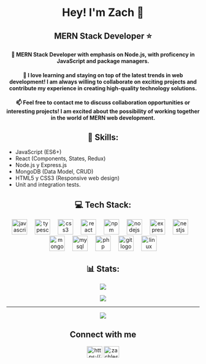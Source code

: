 
<div id="header" align="center">
<h1 align="center"> Hey! I'm Zach 👋 </h1>

 <h2 align="center">  MERN Stack Developer ⭐  </h2>





</div>

  <h4 style="text-align: center"> 🎯 MERN Stack Developer with emphasis on Node.js, with proficency in JavaScript and package managers. </h4>
    
<p>  <h4 style="text-align: center"> 💬 I love learning and staying on top of the latest trends in web development! I am always willing to collaborate on exciting projects and contribute my experience in creating high-quality technology solutions. </h4> </p> 
  
<p>  <h4 style="text-align: center"> 📫 Feel free to contact me to discuss collaboration opportunities or interesting projects! I am excited about the possibility of working together in the world of MERN web development. </h4> </p> 



<h2 align="center"> 🚀 Skills: </h2>


- JavaScript (ES6+)
- React (Components, States, Redux)
- Node.js y Express.js
- MongoDB (Data Model, CRUD)
- HTML5 y CSS3 (Responsive web design)
- Unit and integration tests.

<h2 align="center"> 💻 Tech Stack: </h2>
    <p align="center">
  <img src="https://cdn.jsdelivr.net/gh/devicons/devicon/icons/javascript/javascript-original.svg" height="40" alt="javascript logo"  />
  <img width="12" />
  <img src="https://cdn.jsdelivr.net/gh/devicons/devicon/icons/typescript/typescript-original.svg" height="40" alt="typescript logo"  />
  <img width="12" />
  <img src="https://cdn.jsdelivr.net/gh/devicons/devicon/icons/css3/css3-original.svg" height="40" alt="css3 logo"  />
  <img width="12" />
  <img src="https://cdn.jsdelivr.net/gh/devicons/devicon/icons/react/react-original.svg" height="40" alt="react logo"  />
  <img width="12" />
  <img src="https://cdn.jsdelivr.net/gh/devicons/devicon/icons/npm/npm-original-wordmark.svg" height="40" alt="npm logo"  />
  <img width="12" />
  <img src="https://cdn.jsdelivr.net/gh/devicons/devicon/icons/nodejs/nodejs-original.svg" height="40" alt="nodejs logo"  />
  <img width="12" />
  <img src="https://cdn.jsdelivr.net/gh/devicons/devicon/icons/express/express-original.svg" height="40" alt="express logo"  />
  <img width="12" />
  <img src="https://cdn.jsdelivr.net/gh/devicons/devicon/icons/nestjs/nestjs-plain.svg" height="40" alt="nestjs logo"  />
  <img width="12" />
  <img src="https://cdn.jsdelivr.net/gh/devicons/devicon/icons/mongodb/mongodb-original.svg" height="40" alt="mongodb logo"  />
  <img width="12" />
  <img src="https://cdn.jsdelivr.net/gh/devicons/devicon/icons/mysql/mysql-original.svg" height="40" alt="mysql logo"  />
  <img width="12" />
  <img src="https://cdn.jsdelivr.net/gh/devicons/devicon/icons/php/php-original.svg" height="40" alt="php logo"  />
  <img width="12" />
  <img src="https://cdn.jsdelivr.net/gh/devicons/devicon/icons/git/git-original.svg" height="40" alt="git logo"  />
  <img width="12" />
  <img src="https://cdn.jsdelivr.net/gh/devicons/devicon/icons/linux/linux-original.svg" height="40" alt="linux logo"  />
</div>


 </p>

 <div class="container_container" align="center">

<h2 align="center"> 📊 Stats: </h2>

<div align="center">


![](https://github-readme-streak-stats.herokuapp.com/?user=Zachlesk&theme=great-gatsby&hide_border=false)<br/>


![](https://github-readme-stats.vercel.app/api/top-langs/?username=Zachlesk&theme=great-gatsby&hide_border=false&include_all_commits=true&count_private=false&layout=compact)

---

[![](https://visitcount.itsvg.in/api?id=Phidolly06OB&icon=3&color=4)](https://visitcount.itsvg.in)
</div>
</div>

<h2 align="center"> Connect with me </h2>

<p align="center">
<a href="https://www.linkedin.com/in/zharick-rojas-ardila/" target="blank">
  <img align="center" src="https://raw.githubusercontent.com/rahuldkjain/github-profile-readme-generator/master/src/images/icons/Social/linked-in-alt.svg" alt="https://www.linkedin.com/in/zharick-rojas-ardila/" height="30" width="40" /></a>
<a href="https://discord.gg/zachlest" target="blank">
  <img align="center" src="https://raw.githubusercontent.com/rahuldkjain/github-profile-readme-generator/master/src/images/icons/Social/discord.svg" alt="zachlest" height="30" width="40" /></a>
  <div align="center">

</div>
</p>



